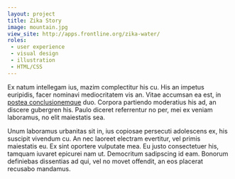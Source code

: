 ```yaml
---
layout: project
title: Zika Story
image: mountain.jpg
view_site: http://apps.frontline.org/zika-water/
roles: 
 - user experience
 - visual design
 - illustration
 - HTML/CSS
---
```


Ex natum intellegam ius, mazim complectitur his cu. His an impetus euripidis, facer nominavi mediocritatem vis an. Vitae accumsan ea est, in [postea conclusionemque](https://help.ghost.org/hc/en-us/articles/224410728-Markdown-Guide) duo. Corpora partiendo moderatius his ad, an discere gubergren his. Paulo diceret referrentur no per, mei ex veniam laboramus, no elit maiestatis sea.

Unum laboramus urbanitas sit in, ius copiosae persecuti adolescens ex, his suscipit vivendum cu. An nec laoreet electram evertitur, vel primis maiestatis eu. Ex sint oportere vulputate mea. Eu justo consectetuer his, tamquam iuvaret epicurei nam ut. Democritum sadipscing id eam. Bonorum definiebas dissentias ad qui, vel no movet offendit, an eos placerat recusabo mandamus.
